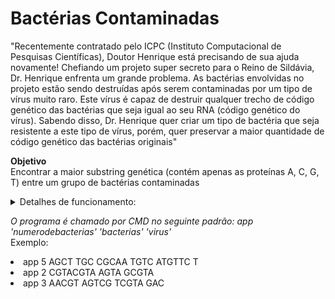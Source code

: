 # Bactérias Contaminadas

"Recentemente contratado pelo ICPC (Instituto Computacional de Pesquisas Científicas), Doutor Henrique
está precisando de sua ajuda novamente! Chefiando um projeto super secreto para o Reino de Sildávia, Dr.
Henrique enfrenta um grande problema. As bactérias envolvidas no projeto estão sendo destruídas após
serem contaminadas por um tipo de vírus muito raro. Este vírus é capaz de destruir qualquer trecho de
código genético das bactérias que seja igual ao seu RNA (código genético do vírus). Sabendo disso, Dr.
Henrique quer criar um tipo de bactéria que seja resistente a este tipo de vírus, porém, quer preservar a
maior quantidade de código genético das bactérias originais"

**Objetivo** <br>
Encontrar a maior substring genética (contém apenas as proteínas A, C, G, T) entre um
grupo de bactérias contaminadas

<details>
<summary>Detalhes de funcionamento:</summary>
<p>Suponhamos que o RNA do vírus é a sequência TCGA. E supomos também que Dr. Henrique possua 3
bactérias de DNA's: </p>
<ul>
  <li>Bactéria 1: GCTTTCGACGAT</li>
  <li>Bactéria 2: GATCGAGCTTCGAA</li>
  <li>Bactéria 3: GGTCTAGCTAAT</li>
</ul>
<p>Após a infecção, o vírus irá procurar o primeiro trecho de código a partir do início do DNA da bactéria que
seja igual ao seu RNA e irá destruí-lo. E irá repetir o processo até que não haja mais código para ser
destruído.</p>
<ul>
  <li>Bactéria 1: GCTT<strong>TCGA</strong>CGAT -> GCT<strong>TCGA</strong>T -> GCTT</li>
  <li>Bactéria 2: GA<strong>TCGA</strong>GCTTCGAA -> GAGCT<strong>TCGA</strong>A -> GAGCTA</li>
  <li>Bactéria 3: GGTCTAGCTAAT</li>
</ul>
  
<p>Agora que todas as bactérias estão infectadas, iremos encontrar a maior substring comum a todas, que
será o DNA da bactéria que Dr. Henrique tanto procura:</p>
<ul>
  <li>Bactéria 1: <strong>GCT</strong>T</li>
  <li>Bactéria 2: GA<strong>GCT</strong>A</li>
  <li>Bactéria 3: GGTCTA<strong>GCT</strong>AAT</li>
</ul>
DNA resultante: GCT
</details>

_O programa é chamado por CMD no seguinte padrão: app 'numerodebacterias' 'bacterias' 'virus'_
<br> Exemplo: <br>

<li>app 5 AGCT TGC CGCAA TGTC ATGTTC T</li>
<li>app 2 CGTACGTA AGTA GCGTA</li>
<li>app 3 AACGT AGTCG TCGTA GAC</li>
